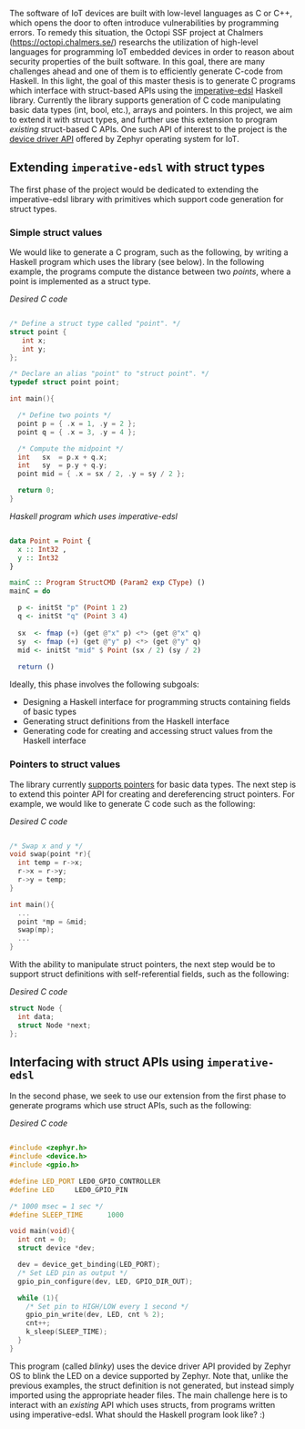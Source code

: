 The software of IoT devices are built with low-level languages as C or C++, which opens the door to often introduce vulnerabilities by programming errors. To remedy this situation, the Octopi SSF project at Chalmers (https://octopi.chalmers.se/) researchs the utilization of high-level languages for programming IoT embedded devices in order to reason about security properties of the built software. In this goal, there are many challenges ahead and one of them is to efficiently generate C-code from Haskell. In this light, the goal of this master thesis is to generate C programs which interface with struct-based APIs using the [imperative-edsl](http://hackage.haskell.org/package/imperative-edsl-0.8) Haskell library. Currently the library supports generation of C code manipulating basic data types (int, bool, etc.), arrays and pointers. In this project, we aim to extend it with struct types, and further use this extension to program _existing_ struct-based C APIs. One such API of interest to the project is the [device driver API](https://docs.zephyrproject.org/latest/reference/drivers/index.html) offered by Zephyr operating system for IoT.

## Extending `imperative-edsl` with struct types

The first phase of the project would be dedicated to extending the imperative-edsl library with primitives which support code generation for struct types.

### Simple struct values

We would like to generate a C program, such as the following, by writing a Haskell program which uses the library (see below). In the following example, the programs compute the distance between two _points_, where a point is implemented as a struct type.

_Desired C code_
```C

/* Define a struct type called "point". */
struct point {
   int x;
   int y;
};

/* Declare an alias "point" to "struct point". */
typedef struct point point;

int main(){

  /* Define two points */
  point p = { .x = 1, .y = 2 };
  point q = { .x = 3, .y = 4 };

  /* Compute the midpoint */
  int   sx  = p.x + q.x;
  int   sy  = p.y + q.y;
  point mid = { .x = sx / 2, .y = sy / 2 };

  return 0;
}
```

_Haskell program which uses imperative-edsl_
```Haskell

data Point = Point {
  x :: Int32 ,
  y :: Int32
}

mainC :: Program StructCMD (Param2 exp CType) ()
mainC = do

  p <- initSt "p" (Point 1 2)
  q <- initSt "q" (Point 3 4)
  
  sx  <- fmap (+) (get @"x" p) <*> (get @"x" q)
  sy  <- fmap (+) (get @"y" p) <*> (get @"y" q)
  mid <- initSt "mid" $ Point (sx / 2) (sy / 2)
  
  return ()
```

Ideally, this phase involves the following subgoals:

- Designing a Haskell interface for programming structs containing fields of basic types
- Generating struct definitions from the Haskell interface
- Generating code for creating and accessing struct values from the Haskell interface

### Pointers to struct values

The library currently [supports pointers](http://hackage.haskell.org/package/imperative-edsl-0.8/docs/Language-Embedded-Imperative-CMD.html#g:4) for basic data types. The next step is to extend this pointer API for creating and dereferencing struct pointers. For example, we would like to generate C code such as the following: 

_Desired C code_
```C

/* Swap x and y */
void swap(point *r){
  int temp = r->x;
  r->x = r->y;
  r->y = temp;
}

int main(){
  ... 
  point *mp = &mid;
  swap(mp);
  ...
}

```

With the ability to manipulate struct pointers, the next step would be to support struct definitions with self-referential fields, such as the following:

_Desired C code_
```C
struct Node { 
  int data; 
  struct Node *next; 
}; 

```

## Interfacing with struct APIs using `imperative-edsl`

In the second phase, we seek to use our extension from the first phase to generate programs which use struct APIs, such as the following: 

_Desired C code_
```C

#include <zephyr.h>
#include <device.h>
#include <gpio.h>

#define LED_PORT LED0_GPIO_CONTROLLER
#define LED     LED0_GPIO_PIN

/* 1000 msec = 1 sec */
#define SLEEP_TIME      1000

void main(void){
  int cnt = 0;
  struct device *dev;

  dev = device_get_binding(LED_PORT);
  /* Set LED pin as output */
  gpio_pin_configure(dev, LED, GPIO_DIR_OUT);

  while (1){
    /* Set pin to HIGH/LOW every 1 second */
    gpio_pin_write(dev, LED, cnt % 2);
    cnt++;
    k_sleep(SLEEP_TIME);
  }
}
```

This program (called _blinky_) uses the device driver API provided by Zephyr OS to blink the LED on a device supported by Zephyr. Note that, unlike the previous examples, the struct definition is not generated, but instead simply imported using the appropriate header files. The main challenge here is to interact with an _existing_ API which uses structs, from programs written using imperative-edsl. What should the Haskell program look like? :)
